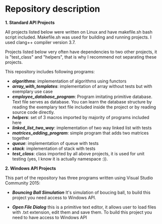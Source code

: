 # Repository description

**1. Standard API Projects**

All projects listed below were written on Linux and have makefile.sh bash script included. Makefile.sh was used for building and running projects. I used clang++ compiler version 3.7.

Projects listed below very often have dependencies to two other projects, it is "test_class" and "helpers", that is why I recommend not separating these projects.

This repository includes following programs:

- **_algorithms_**: implementation of algorithms using functors
- **_array\_with\_templates_**: implementation of array without tests but with exemplary use case
- **_employee\_database\_program_**: Program imitating primitive database. Text file serves as database. You can learn the database structure by reading the exemplary text file included inside the project or by reading source code directly.
- **_helpers_**: set of 3 macros imported by majority of programs included here
- **_linked\_list\_two_way_**: implementation of two way linked list with tests
- **_matrices\_adding\_program_**: simple program that adds two matrices together
- **_queue_**: implementation of queue with tests
- **_stack_**: implementation of stack with tests
- **_test\_class_**: class imported by all above projects, it is used for unit testing (yes, I know it is actually namespace :)).

**2. Windows API Projects**

This part of the repository has three programs written using Visual Studio Community 2015:

- **_Bouncing Ball Simulation_**
It's simulation of boucing ball, to build this project you need access to Windows API.

- **_Open File Dialog_**
this is a primitive text editor, it allows user to load files with .txt extension, edit them and save them. To build this project you need to have access to Windows API

